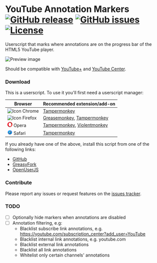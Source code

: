 # YouTube Annotation Markers [![GitHub release](https://img.shields.io/github/release/HatScripts/YouTubeAnnotationMarkers.svg?style=flat-square)](https://github.com/HatScripts/YouTubeAnnotationMarkers/releases/latest) [![GitHub issues](https://img.shields.io/github/issues/HatScripts/YouTubeAnnotationMarkers.svg?style=flat-square)](https://github.com/HatScripts/YouTubeAnnotationMarkers/issues) [![License](https://img.shields.io/github/license/HatScripts/YouTubeAnnotationMarkers.svg?maxAge=2592000)](https://github.com/HatScripts/YouTubeAnnotationMarkers/blob/master/LICENSE.md)
Userscript that marks where annotations are on the progress bar of the HTML5 YouTube player.

![Preview image](http://i.imgur.com/SzzWEFy.png)

Should be compatible with [YouTube+](https://github.com/ParticleCore/Particle) and [YouTube Center](https://github.com/YePpHa/YouTubeCenter).

### Download
This is a userscript. To use it you'll first need a userscript manager:

Browser | Recommended extension/add-on
--------|-----------------------------
![Icon](https://github.com/alrra/browser-logos/raw/master/chrome/chrome_16x16.png) Chrome  | [Tampermonkey](https://chrome.google.com/webstore/detail/tampermonkey/dhdgffkkebhmkfjojejmpbldmpobfkfo)
![Icon](https://github.com/alrra/browser-logos/raw/master/firefox/firefox_16x16.png) Firefox | [Greasemonkey](https://addons.mozilla.org/firefox/addon/greasemonkey/), [Tampermonkey](https://addons.mozilla.org/en-US/firefox/addon/tampermonkey/)
![Icon](https://github.com/alrra/browser-logos/raw/master/opera/opera_16x16.png) Opera   | [Tampermonkey](https://addons.opera.com/extensions/details/tampermonkey-beta/), [Violentmonkey](https://addons.opera.com/extensions/details/violent-monkey/)
![Icon](https://github.com/alrra/browser-logos/raw/master/safari/safari_16x16.png) Safari | [Tampermonkey](https://safari.tampermonkey.net/tampermonkey.safariextz)

If you already have one of the above, install this script from one of the following links:
* [GitHub](https://github.com/HatScripts/YouTubeAnnotationMarkers/raw/master/youtube-annotation-markers.user.js)
* [GreasyFork](https://greasyfork.org/scripts/16667-youtube-annotation-markers/code/YouTube%20Annotation%20Markers.user.js)
* [OpenUserJS](https://openuserjs.org/install/HatScripts/YouTube_Annotation_Markers.user.js)

### Contribute
Please report any issues or request features on the [issues tracker](https://github.com/HatScripts/YouTubeAnnotationMarkers/issues).

### TODO
* [ ] Optionally hide markers when annotations are disabled
* [ ] Annotation filtering, e.g:
    * Blacklist subscribe link annotations, e.g. https://youtube.com/subscription_center?add_user=YouTube
    * Blacklist internal link annotations, e.g. youtube.com
    * Blacklist external link annotations
    * Blacklist all link annotations
    * Whitelist only certain channels' annotations
